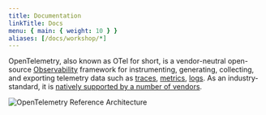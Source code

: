```yaml
---
title: Documentation
linkTitle: Docs
menu: { main: { weight: 10 } }
aliases: [/docs/workshop/*]
---
```


OpenTelemetry, also known as OTel for short, is a vendor-neutral open-source
[Observability](concepts/observability-primer/#what-is-observability) framework
for instrumenting, generating, collecting, and exporting telemetry data such as
[traces](concepts/observability-primer/#distributed-traces),
[metrics](concepts/observability-primer/#reliability--metrics),
[logs](concepts/observability-primer/#logs). As an industry-standard, it is
[natively supported by a number of vendors](/ecosystem/vendors/).

![OpenTelemetry Reference Architecture](/img/otel-diagram.svg)
